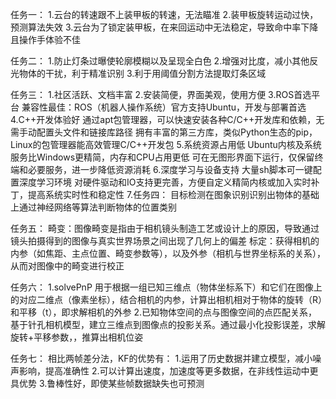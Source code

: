 任务一： 1.云台的转速跟不上装甲板的转速，无法瞄准 2.装甲板旋转运动过快，预测算法失效 3.云台为了锁定装甲板，在来回运动中无法稳定，导致命中率下降且操作手体验不佳

任务二： 1.防止灯条过曝使轮廓模糊以及呈现全白色 2.增强对比度，减小其他反光物体的干扰，利于精准识别 3.利于用阈值分割方法提取灯条区域

任务三：
1.社区活跃、文档丰富
2.安装简便，界面美观，使用方便
3.ROS首选平台 兼容性最佳：ROS（机器人操作系统）官方支持Ubuntu，开发与部署首选
4.C++开发体验好 通过apt包管理器，可以快速安装各种C/C++开发库和依赖，无需手动配置头文件和链接库路径 拥有丰富的第三方库，类似Python生态的pip，Linux的包管理器能高效管理C/C++开发包
5.系统资源占用低 Ubuntu内核及系统服务比Windows更精简，内存和CPU占用更低 可在无图形界面下运行，仅保留终端和必要服务，进一步降低资源消耗
6.深度学习与设备支持 大量sh脚本可一键配置深度学习环境 对硬件驱动和IO支持更完善，方便自定义精简内核或加入实时补丁，提高系统实时性和稳定性
7.任务四： 目标检测在图象识别识别出物体的基础上通过神经网络等算法判断物体的位置类别

任务五： 畸变：图像畸变是指由于相机镜头制造工艺或设计上的原因，导致通过镜头拍摄得到的图像与真实世界场景之间出现了几何上的偏差 标定：获得相机的内参（如焦距、主点位置、畸变参数等），以及外参（相机与世界坐标系的关系），从而对图像中的畸变进行校正

任务六： 1.solvePnP 用于根据一组已知三维点（物体坐标系下）和它们在图像上的对应二维点（像素坐标），结合相机的内参，计算出相机相对于物体的旋转（R）和平移（t），即求解相机的外参 2.已知物体空间的点与图像空间的点匹配关系，基于针孔相机模型，建立三维点到图像点的投影关系。通过最小化投影误差，求解旋转+平移参数，，推算出相机位姿

任务七： 相比两帧差分法，KF的优势有： 1.运用了历史数据并建立模型，减小噪声影响，提高准确性 2.可以计算出速度，加速度等更多数据，在非线性运动中更具优势 3.鲁棒性好，即使某些帧数据缺失也可预测
